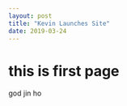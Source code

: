 ```yaml
---
layout: post
title: "Kevin Launches Site"
date: 2019-03-24
---
```


# this is first page

god jin ho
